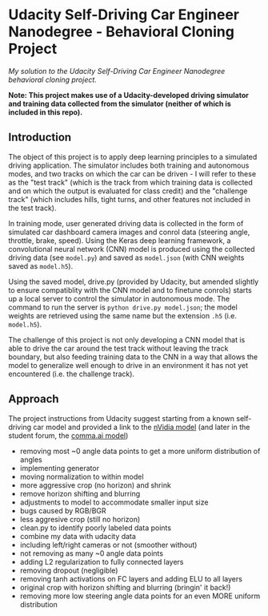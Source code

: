 # Udacity Self-Driving Car Engineer Nanodegree - Behavioral Cloning Project

*My solution to the Udacity Self-Driving Car Engineer Nanodegree behavioral cloning project.*

**Note: This project makes use of a Udacity-developed driving simulator and training data collected from the simulator (neither of which is included in this repo).**

## Introduction

The object of this project is to apply deep learning principles to a simulated driving application. The simulator includes both training and autonomous modes, and two tracks on which the car can be driven - I will refer to these as the "test track" (which is the track from which training data is collected and on which the output is evaluated for class credit) and the "challenge track" (which includes hills, tight turns, and other features not included in the test track). 

In training mode, user generated driving data is collected in the form of simulated car dashboard camera images and conrol data (steering angle, throttle, brake, speed). Using the Keras deep learning framework, a convolutional neural network (CNN) model is produced using the collected driving data (see `model.py`) and saved as `model.json` (with CNN weights saved as `model.h5`). 

Using the saved model, drive.py (provided by Udacity, but amended slightly to ensure compatiblity with the CNN model and to finetune conrols) starts up a local server to control the simulator in autonomous mode. The command to run the server is `python drive.py model.json`; the model weights are retrieved using the same name but the extension `.h5` (i.e. `model.h5`).

The challenge of this project is not only developing a CNN model that is able to drive the car around the test track without leaving the track boundary, but also feeding training data to the CNN in a way that allows the model to generalize well enough to drive in an environment it has not yet encountered (i.e. the challenge track). 

## Approach

The project instructions from Udacity suggest starting from a known self-driving car model and provided a link to the [nVidia model](https://images.nvidia.com/content/tegra/automotive/images/2016/solutions/pdf/end-to-end-dl-using-px.pdf) (and later in the student forum, the [comma.ai model](https://github.com/commaai/research/blob/master/train_steering_model.py))

- removing most ~0 angle data points to get a more uniform distribution of angles
- implementing generator
- moving normalization to within model
- more aggressive crop (no horizon) and shrink
 - remove horizon shifting and blurring
 - adjustments to model to accommodate smaller input size
- bugs caused by RGB/BGR
- less aggresive crop (still no horizon)
- clean.py to identify poorly labeled data points
- combine my data with udacity data
- including left/right cameras or not (smoother without)
- not removing as many ~0 angle data points
- adding L2 regularization to fully connected layers
- removing dropout (negligible)
- removing tanh activations on FC layers and adding ELU to all layers
- original crop with horizon shifting and blurring (bringin' it back!)
- removing more low steering angle data points for an even MORE uniform distribution
